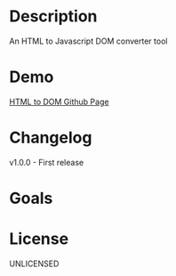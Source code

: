 # Description
An HTML to Javascript DOM converter tool

# Demo
[HTML to DOM Github Page](https://damian96.github.io/html-to-dom/)

# Changelog
v1.0.0 - First release

# Goals

# License
UNLICENSED